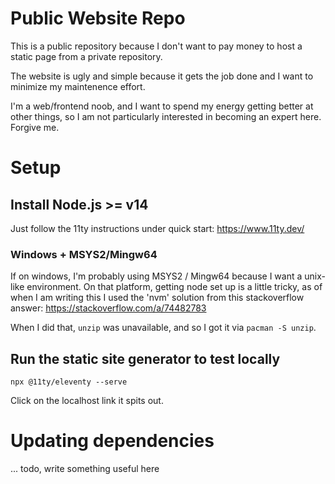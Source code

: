 # Public Website Repo

This is a public repository because I don't want to pay money to host a static page from a private repository.

The website is ugly and simple because it gets the job done and I want to minimize my maintenence effort.

I'm a web/frontend noob, and I want to spend my energy getting better at other things, so I am not particularly interested in becoming an expert here. Forgive me.


# Setup

## Install Node.js >= v14

Just follow the 11ty instructions under quick start: https://www.11ty.dev/

### Windows + MSYS2/Mingw64

If on windows, I'm probably using MSYS2 / Mingw64 because I want a unix-like environment. On that platform, getting node set up is a little tricky, as of when I am writing this I used the 'nvm' solution from this stackoverflow answer: https://stackoverflow.com/a/74482783 

When I did that, `unzip` was unavailable, and so I got it via `pacman -S unzip`.

## Run the static site generator to test locally

```
npx @11ty/eleventy --serve
```

Click on the localhost link it spits out.


# Updating dependencies

... todo, write something useful here


